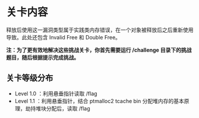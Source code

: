 # 关卡内容

释放后使用这一漏洞类型属于实践类内存错误，在一个对象被释放后之后重新使用导致。此处还包含 Invalid Free 和 Double Free。

**注：为了更有效地解决这些挑战关卡，你首先需要运行 /challenge 目录下的挑战题目，随后根据提示完成挑战。**

## 关卡等级分布

- Level 1.0 ：利用悬垂指针读取 /flag
- Level 1.1 ：利用悬垂指针，结合 ptmalloc2 tcache bin 分配堆内存的基本原理，劫持堆块分配后，读取 /flag

